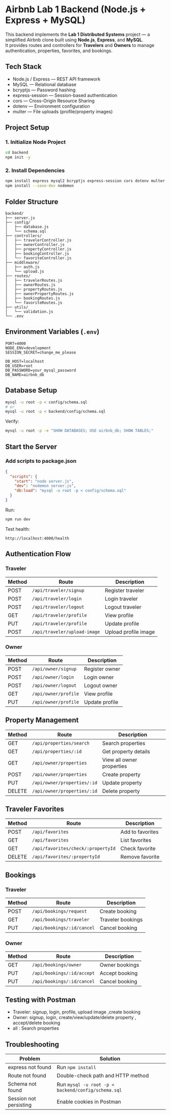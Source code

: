 # Airbnb Lab 1 Backend (Node.js + Express + MySQL)

This backend implements the **Lab 1 Distributed Systems** project — a simplified Airbnb clone built using **Node.js**, **Express**, and **MySQL**.  
It provides routes and controllers for **Travelers** and **Owners** to manage authentication, properties, favorites, and bookings.

## Tech Stack
- Node.js / Express — REST API framework  
- MySQL — Relational database  
- bcryptjs — Password hashing  
- express-session — Session-based authentication  
- cors — Cross-Origin Resource Sharing  
- dotenv — Environment configuration  
- multer — File uploads (profile/property images)  

## Project Setup
### 1️. Initialize Node Project
```bash
cd backend
npm init -y
```
### 2️. Install Dependencies
```bash
npm install express mysql2 bcryptjs express-session cors dotenv multer
npm install --save-dev nodemon
```

## Folder Structure
```
backend/
├── server.js
├── config/
│   ├── database.js
│   └── schema.sql
├── controllers/
│   ├── travelerController.js
│   ├── ownerController.js
│   ├── propertyController.js
│   ├── bookingController.js
│   └── favoriteController.js
├── middleware/
│   ├── auth.js
│   └── upload.js
├── routes/
│   ├── travelerRoutes.js
│   ├── ownerRoutes.js
│   ├── propertyRoutes.js
│   ├── ownerPropertyRoutes.js
│   ├── bookingRoutes.js
│   └── favoriteRoutes.js
├── utils/
│   └── validation.js
└── .env
```

## Environment Variables (`.env`)
```
PORT=4000
NODE_ENV=development
SESSION_SECRET=change_me_please

DB_HOST=localhost
DB_USER=root
DB_PASSWORD=your_mysql_password
DB_NAME=airbnb_db
```

## Database Setup
```bash
mysql -u root -p < config/schema.sql
# or
mysql -u root -p < backend/config/schema.sql
```

Verify:
```bash
mysql -u root -p -e "SHOW DATABASES; USE airbnb_db; SHOW TABLES;"
```

## Start the Server
### Add scripts to package.json
```json
{
  "scripts": {
    "start": "node server.js",
    "dev": "nodemon server.js",
    "db:load": "mysql -u root -p < config/schema.sql"
  }
}
```
Run:
```bash
npm run dev
```
Test health:
```
http://localhost:4000/health
```

## Authentication Flow
### Traveler
| Method | Route | Description |
|--------|--------|-------------|
| POST | `/api/traveler/signup` | Register traveler |
| POST | `/api/traveler/login` | Login traveler |
| POST | `/api/traveler/logout` | Logout traveler |
| GET  | `/api/traveler/profile` | View profile |
| PUT  | `/api/traveler/profile` | Update profile |
| POST | `/api/traveler/upload-image` | Upload profile image |

### Owner
| Method | Route | Description |
|--------|--------|-------------|
| POST | `/api/owner/signup` | Register owner |
| POST | `/api/owner/login` | Login owner |
| POST | `/api/owner/logout` | Logout owner |
| GET  | `/api/owner/profile` | View profile |
| PUT  | `/api/owner/profile` | Update profile |

## Property Management
| Method | Route | Description |
|--------|--------|-------------|
| GET | `/api/properties/search` | Search properties |
| GET | `/api/properties/:id` | Get property details |
| GET | `/api/owner/properties` | View all owner properties |
| POST | `/api/owner/properties` | Create property |
| PUT | `/api/owner/properties/:id` | Update property |
| DELETE | `/api/owner/properties/:id` | Delete property |

## Traveler Favorites
| Method | Route | Description |
|--------|--------|-------------|
| POST | `/api/favorites` | Add to favorites |
| GET  | `/api/favorites` | List favorites |
| GET  | `/api/favorites/check/:propertyId` | Check favorite |
| DELETE | `/api/favorites/:propertyId` | Remove favorite |

## Bookings
### Traveler
| Method | Route | Description |
|--------|--------|-------------|
| POST | `/api/bookings/request` | Create booking |
| GET | `/api/bookings/traveler` | Traveler bookings |
| PUT | `/api/bookings/:id/cancel` | Cancel booking |

### Owner
| Method | Route | Description |
|--------|--------|-------------|
| GET | `/api/bookings/owner` | Owner bookings |
| PUT | `/api/bookings/:id/accept` | Accept booking |
| PUT | `/api/bookings/:id/cancel` | Cancel booking |

## Testing with Postman
- Traveler: signup, login, profile, upload image ,create booking
- Owner: signup, login, create/view/update/delete property , accept/delete booking
- all : Search properties

## Troubleshooting
| Problem | Solution |
|----------|-----------|
| express not found | Run `npm install` |
| Route not found | Double-check path and HTTP method |
| Schema not found | Run `mysql -u root -p < backend/config/schema.sql` |
| Session not persisting | Enable cookies in Postman |


